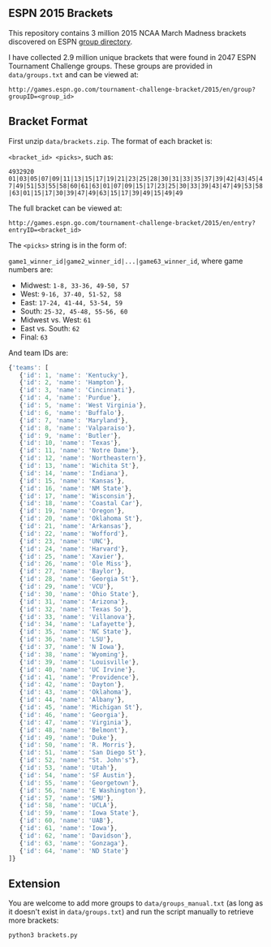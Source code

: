 ## ESPN 2015 Brackets

This repository contains 3 million 2015 NCAA March Madness
brackets discovered on ESPN [group
directory](http://games.espn.go.com/tournament-challenge-bracket/2015/en/groupfind).

I have collected 2.9 million unique brackets that were found in 2047 ESPN
Tournament Challenge groups. These groups are provided in
`data/groups.txt` and can be viewed at:

`http://games.espn.go.com/tournament-challenge-bracket/2015/en/group?groupID=<group_id>`

## Bracket Format

First unzip `data/brackets.zip`. The format of each bracket is:

`<bracket_id> <picks>`, such as:

`4932920
01|03|05|07|09|11|13|15|17|19|21|23|25|28|30|31|33|35|37|39|42|43|45|47|49|51|53|55|58|60|61|63|01|07|09|15|17|23|25|30|33|39|43|47|49|53|58|63|01|15|17|30|39|47|49|63|15|17|39|49|15|49|49`

The full bracket can be viewed at:

`http://games.espn.go.com/tournament-challenge-bracket/2015/en/entry?entryID=<bracket_id>`

The `<picks>` string is in the form of:

`game1_winner_id|game2_winner_id|...|game63_winner_id`, where game numbers are:


* Midwest: `1-8, 33-36, 49-50, 57`
* West: `9-16, 37-40, 51-52, 58`
* East: `17-24, 41-44, 53-54, 59`
* South: `25-32, 45-48, 55-56, 60`
* Midwest vs. West: `61`
* East vs. South: `62`
* Final: `63`


And team IDs are:
```js
{'teams': [
   {'id': 1, 'name': 'Kentucky'},
   {'id': 2, 'name': 'Hampton'},
   {'id': 3, 'name': 'Cincinnati'},
   {'id': 4, 'name': 'Purdue'},
   {'id': 5, 'name': 'West Virginia'},
   {'id': 6, 'name': 'Buffalo'},
   {'id': 7, 'name': 'Maryland'},
   {'id': 8, 'name': 'Valparaiso'},
   {'id': 9, 'name': 'Butler'},
   {'id': 10, 'name': 'Texas'},
   {'id': 11, 'name': 'Notre Dame'},
   {'id': 12, 'name': 'Northeastern'},
   {'id': 13, 'name': 'Wichita St'},
   {'id': 14, 'name': 'Indiana'},
   {'id': 15, 'name': 'Kansas'},
   {'id': 16, 'name': 'NM State'},
   {'id': 17, 'name': 'Wisconsin'},
   {'id': 18, 'name': 'Coastal Car'},
   {'id': 19, 'name': 'Oregon'},
   {'id': 20, 'name': 'Oklahoma St'},
   {'id': 21, 'name': 'Arkansas'},
   {'id': 22, 'name': 'Wofford'},
   {'id': 23, 'name': 'UNC'},
   {'id': 24, 'name': 'Harvard'},
   {'id': 25, 'name': 'Xavier'},
   {'id': 26, 'name': 'Ole Miss'},
   {'id': 27, 'name': 'Baylor'},
   {'id': 28, 'name': 'Georgia St'},
   {'id': 29, 'name': 'VCU'},
   {'id': 30, 'name': 'Ohio State'},
   {'id': 31, 'name': 'Arizona'},
   {'id': 32, 'name': 'Texas So'},
   {'id': 33, 'name': 'Villanova'},
   {'id': 34, 'name': 'Lafayette'},
   {'id': 35, 'name': 'NC State'},
   {'id': 36, 'name': 'LSU'},
   {'id': 37, 'name': 'N Iowa'},
   {'id': 38, 'name': 'Wyoming'},
   {'id': 39, 'name': 'Louisville'},
   {'id': 40, 'name': 'UC Irvine'},
   {'id': 41, 'name': 'Providence'},
   {'id': 42, 'name': 'Dayton'},
   {'id': 43, 'name': 'Oklahoma'},
   {'id': 44, 'name': 'Albany'},
   {'id': 45, 'name': 'Michigan St'},
   {'id': 46, 'name': 'Georgia'},
   {'id': 47, 'name': 'Virginia'},
   {'id': 48, 'name': 'Belmont'},
   {'id': 49, 'name': 'Duke'},
   {'id': 50, 'name': 'R. Morris'},
   {'id': 51, 'name': 'San Diego St'},
   {'id': 52, 'name': "St. John's"},
   {'id': 53, 'name': 'Utah'},
   {'id': 54, 'name': 'SF Austin'},
   {'id': 55, 'name': 'Georgetown'},
   {'id': 56, 'name': 'E Washington'},
   {'id': 57, 'name': 'SMU'},
   {'id': 58, 'name': 'UCLA'},
   {'id': 59, 'name': 'Iowa State'},
   {'id': 60, 'name': 'UAB'},
   {'id': 61, 'name': 'Iowa'},
   {'id': 62, 'name': 'Davidson'},
   {'id': 63, 'name': 'Gonzaga'},
   {'id': 64, 'name': 'ND State'}
]}
```

## Extension

You are welcome to add more groups to `data/groups_manual.txt` (as long
as it doesn't exist in `data/groups.txt`) and run the script manually to
retrieve more brackets:

```bash
python3 brackets.py
```
